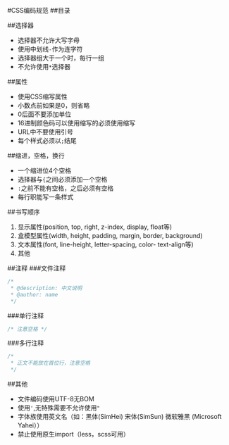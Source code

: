 #CSS编码规范
##目录

##选择器
* 选择器不允许大写字母
* 使用中划线`-`作为连字符
* 选择器组大于一个时，每行一组
* 不允许使用`*`选择器

##属性
* 使用CSS缩写属性
* 小数点前如果是0，则省略
* 0后面不要添加单位
* 16进制颜色码可以使用缩写的必须使用缩写
* URL中不要使用引号
* 每个样式必须以`;`结尾

##缩进，空格，换行
* 一个缩进位4个空格
* 选择器与`{`之间必须添加一个空格
* `:`之前不能有空格，之后必须有空格
* 每行职能写一条样式

##书写顺序
1. 显示属性(position, top, right, z-index, display, float等)
2. 盒模型属性(width, height, padding, margin, border, background)
3. 文本属性(font, line-height, letter-spacing, color- text-align等)
4. 其他

##注释
###文件注释
```CSS
/*
 * @description: 中文说明
 * @author: name
 */
```
###单行注释
```CSS
/* 注意空格 */
```
###多行注释
```CSS
/*
 * 正文不能放在首位行，注意空格
 */
```

##其他
* 文件编码使用UTF-8无BOM
* 使用`'`,无特殊需要不允许使用`"`
* 字体族使用英文名（如：黑体(SimHei) 宋体(SimSun) 微软雅黑 (Microsoft Yahei））
* 禁止使用原生import（less，scss可用）
